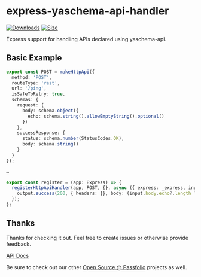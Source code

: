 # express-yaschema-api-handler

[![Downloads][downloads-badge]][downloads]
[![Size][size-badge]][size]

Express support for handling APIs declared using yaschema-api.

## Basic Example

```typescript
export const POST = makeHttpApi({
  method: 'POST',
  routeType: 'rest',
  url: '/ping',
  isSafeToRetry: true,
  schemas: {
    request: {
      body: schema.object({
        echo: schema.string().allowEmptyString().optional()
      })
    },
    successResponse: {
      status: schema.number(StatusCodes.OK),
      body: schema.string()
    }
  }
});

…

export const register = (app: Express) => {
  registerHttpApiHandler(app, POST, {}, async ({ express: _express, input, output }) => {
    output.success(200, { headers: {}, body: (input.body.echo?.length ?? 0) > 0 ? `PONG ${input.body.echo ?? ''}` : 'PONG' });
  });
};
```

## Thanks

Thanks for checking it out.  Feel free to create issues or otherwise provide feedback.

[API Docs](https://passfolio.github.io/express-yaschema-api-handler/)

Be sure to check out our other [Open Source @ Passfolio](https://github.com/Passfolio) projects as well.

<!-- Definitions -->

[downloads-badge]: https://img.shields.io/npm/dm/express-yaschema-api-handler.svg

[downloads]: https://www.npmjs.com/package/express-yaschema-api-handler

[size-badge]: https://img.shields.io/bundlephobia/minzip/express-yaschema-api-handler.svg

[size]: https://bundlephobia.com/result?p=express-yaschema-api-handler
